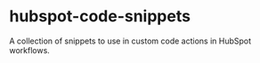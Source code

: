 # hubspot-code-snippets
A collection of snippets to use in custom code actions in HubSpot workflows.
